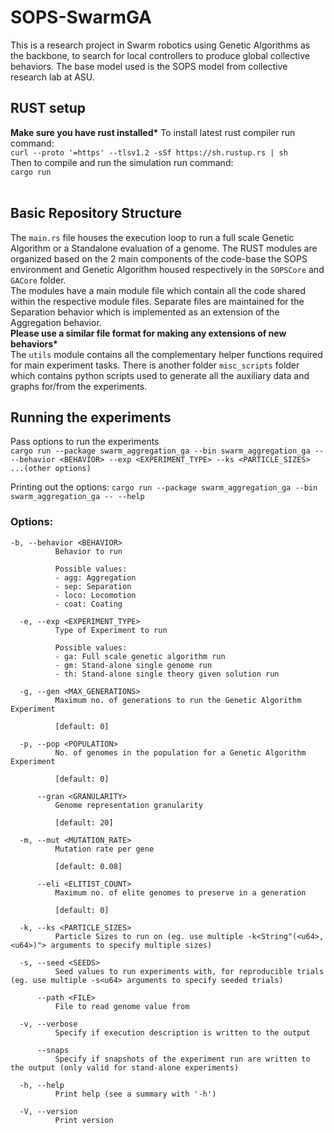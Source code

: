 # SOPS-SwarmGA
This is a research project in Swarm robotics using Genetic Algorithms as the backbone, to search for local controllers to produce global collective behaviors.  The base model used is the SOPS model from collective research lab at ASU.

## RUST setup
**Make sure you have rust installed\***
To install latest rust compiler run command:<br>
`curl --proto '=https' --tlsv1.2 -sSf https://sh.rustup.rs | sh`<br>
Then to compile and run the simulation run command:<br>
`cargo run`<br><br>

## Basic Repository Structure

The `main.rs` file houses the execution loop to run a full scale Genetic Algorithm or a Standalone evaluation of a genome. The RUST modules are organized based on the 2 main components of the code-base the SOPS environment and Genetic Algorithm housed respectively in the `SOPSCore` and `GACore` folder.<br>
The modules have a main module file which contain all the code shared within the respective module files. Separate files are maintained for the Separation behavior which is implemented as an extension of the Aggregation behavior.<br>
**Please use a similar file format for making any extensions of new behaviors\*** <br>
The `utils` module contains all the complementary helper functions required for main experiment tasks. There is another folder `misc_scripts` folder which contains python scripts used to generate all the auxiliary data and graphs for/from the experiments.  

## Running the experiments

Pass options to run the experiments<br>
`cargo run --package swarm_aggregation_ga --bin swarm_aggregation_ga -- --behavior <BEHAVIOR> --exp <EXPERIMENT_TYPE> --ks <PARTICLE_SIZES> ...(other options)`<br>

Printing out the options: `cargo run --package swarm_aggregation_ga --bin swarm_aggregation_ga -- --help` 

### Options:<br>
```
-b, --behavior <BEHAVIOR>
          Behavior to run

          Possible values:
          - agg: Aggregation
          - sep: Separation
          - loco: Locomotion
          - coat: Coating

  -e, --exp <EXPERIMENT_TYPE>
          Type of Experiment to run

          Possible values:
          - ga: Full scale genetic algorithm run
          - gm: Stand-alone single genome run
          - th: Stand-alone single theory given solution run

  -g, --gen <MAX_GENERATIONS>
          Maximum no. of generations to run the Genetic Algorithm Experiment
          
          [default: 0]

  -p, --pop <POPULATION>
          No. of genomes in the population for a Genetic Algorithm Experiment
          
          [default: 0]

      --gran <GRANULARITY>
          Genome representation granularity
          
          [default: 20]

  -m, --mut <MUTATION_RATE>
          Mutation rate per gene
          
          [default: 0.08]

      --eli <ELITIST_COUNT>
          Maximum no. of elite genomes to preserve in a generation
          
          [default: 0]

  -k, --ks <PARTICLE_SIZES>
          Particle Sizes to run on (eg. use multiple -k<String"(<u64>,<u64>)"> arguments to specify multiple sizes)

  -s, --seed <SEEDS>
          Seed values to run experiments with, for reproducible trials (eg. use multiple -s<u64> arguments to specify seeded trials)

      --path <FILE>
          File to read genome value from

  -v, --verbose
          Specify if execution description is written to the output

      --snaps
          Specify if snapshots of the experiment run are written to the output (only valid for stand-alone experiments)

  -h, --help
          Print help (see a summary with '-h')

  -V, --version
          Print version
```
